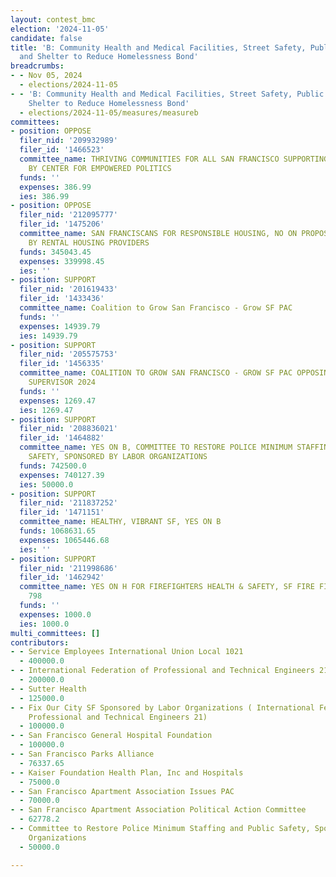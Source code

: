 ```yaml
---
layout: contest_bmc
election: '2024-11-05'
candidate: false
title: 'B: Community Health and Medical Facilities, Street Safety, Public Spaces,
  and Shelter to Reduce Homelessness Bond'
breadcrumbs:
- - Nov 05, 2024
  - elections/2024-11-05
- - 'B: Community Health and Medical Facilities, Street Safety, Public Spaces, and
    Shelter to Reduce Homelessness Bond'
  - elections/2024-11-05/measures/measureb
committees:
- position: OPPOSE
  filer_nid: '209932989'
  filer_id: '1466523'
  committee_name: THRIVING COMMUNITIES FOR ALL SAN FRANCISCO SUPPORTING PROP E, SPONSORED
    BY CENTER FOR EMPOWERED POLITICS
  funds: ''
  expenses: 386.99
  ies: 386.99
- position: OPPOSE
  filer_nid: '212095777'
  filer_id: '1475206'
  committee_name: SAN FRANCISCANS FOR RESPONSIBLE HOUSING, NO ON PROPOSITION B, SPONSORED
    BY RENTAL HOUSING PROVIDERS
  funds: 345043.45
  expenses: 339998.45
  ies: ''
- position: SUPPORT
  filer_nid: '201619433'
  filer_id: '1433436'
  committee_name: Coalition to Grow San Francisco - Grow SF PAC
  funds: ''
  expenses: 14939.79
  ies: 14939.79
- position: SUPPORT
  filer_nid: '205575753'
  filer_id: '1456335'
  committee_name: COALITION TO GROW SAN FRANCISCO - GROW SF PAC OPPOSING PRESTON FOR
    SUPERVISOR 2024
  funds: ''
  expenses: 1269.47
  ies: 1269.47
- position: SUPPORT
  filer_nid: '208836021'
  filer_id: '1464882'
  committee_name: YES ON B, COMMITTEE TO RESTORE POLICE MINIMUM STAFFING AND PUBLIC
    SAFETY, SPONSORED BY LABOR ORGANIZATIONS
  funds: 742500.0
  expenses: 740127.39
  ies: 50000.0
- position: SUPPORT
  filer_nid: '211837252'
  filer_id: '1471151'
  committee_name: HEALTHY, VIBRANT SF, YES ON B
  funds: 1068631.65
  expenses: 1065446.68
  ies: ''
- position: SUPPORT
  filer_nid: '211998686'
  filer_id: '1462942'
  committee_name: YES ON H FOR FIREFIGHTERS HEALTH & SAFETY, SF FIRE FIGHTERS LOCAL
    798
  funds: ''
  expenses: 1000.0
  ies: 1000.0
multi_committees: []
contributors:
- - Service Employees International Union Local 1021
  - 400000.0
- - International Federation of Professional and Technical Engineers 21 Issues PAC
  - 200000.0
- - Sutter Health
  - 125000.0
- - Fix Our City SF Sponsored by Labor Organizations ( International Federation of
    Professional and Technical Engineers 21)
  - 100000.0
- - San Francisco General Hospital Foundation
  - 100000.0
- - San Francisco Parks Alliance
  - 76337.65
- - Kaiser Foundation Health Plan, Inc and Hospitals
  - 75000.0
- - San Francisco Apartment Association Issues PAC
  - 70000.0
- - San Francisco Apartment Association Political Action Committee
  - 62778.2
- - Committee to Restore Police Minimum Staffing and Public Safety, Sponsored by Labor
    Organizations
  - 50000.0

---
```


